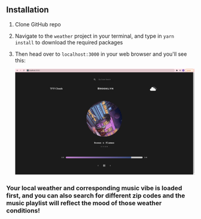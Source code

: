 ## Installation

1. Clone GitHub repo
2. Navigate to the `weather` project in your terminal, and type in `yarn install` to download the required packages
3. Then head over to `localhost:3000` in your web browser and you'll see this:
   
   ![Weather Music App](weather-music.png)

### Your local weather and corresponding music vibe is loaded first, and you can also search for different zip codes and the music playlist will reflect the mood of those weather conditions!